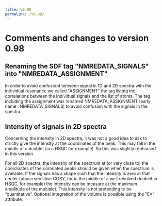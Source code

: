 ```yaml
---
title: V0.98
permalink: /V0.98/
---
```


Comments and changes to version 0.98
====================================

Renaming the SDF tag "NMREDATA_SIGNALS" into "NMREDATA_ASSIGNMENT"
------------------------------------------------------------------

In order to avoid confusiont between signal in 1D and 2D spectra with
the individual resonance we called "ASSIGNMENT" the tag listing the
correlations between the individual signals and the list of atoms. The
tag including the assignment was renamed NMREDATA_ASSIGNMENT (early name
: NMREDATA_SIGNALS) to avoid confusion with the signals in the spectra.

Intensity of signals in 2D spectra
----------------------------------

Concerning the intensity in 2D spectra, it was not a good idea to ask to
strictly give the intensity at the coordinates of the peak. This may
fall in the middle of a doublet (in a HSQC for example). So this was
slightly rephrased in this version

For all 2D spectra, the intensity of the spectrum at (or very close to)
the coordinates of the correlated peaks should be given when the
spectrum is available. If the signals has a shape such that the
intensity is zero at that center (phase sensitive COSY, for in the
middle of a well resolved doublet in HSQC, for example) the intensity
can be measure at the maximum amplitude of the multiplet. This intensity
is not pretending to be “quantitative”. Optional integration of the
volume is possible using the "E=" attribute.